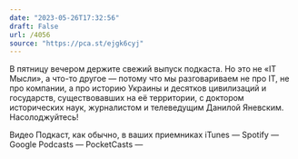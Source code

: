 ```yaml
---
date: "2023-05-26T17:32:56"
draft: False
url: /4056
source: "https://pca.st/ejgk6cyj"
---
```


В пятницу вечером держите свежий выпуск подкаста. Но это не «IT Мысли», а что-то другое — потому что мы разговариваем не про IT, не про компании, а про историю Украины и десятков цивилизаций и государств, существовавших на её территории, с доктором исторических наук, журналистом и телеведущим Данилой Яневским. Насолоджуйтесь!

Видео 
Подкаст, как обычно, в ваших приемниках
iTunes — 
Spotify — 
Google Podcasts — 
PocketCasts —
